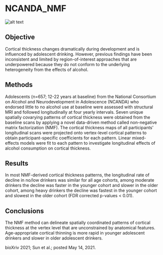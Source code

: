 # NCANDA_NMF
![alt text](https://github.com/sundelinustc/NCANDA_NMF/blob/main/Figure1.png?raw=true)
## Objective 
Cortical thickness changes dramatically during development and is influenced by adolescent drinking. However, previous findings have been inconsistent and limited by region-of-interest approaches that are underpowered because they do not conform to the underlying heterogeneity from the effects of alcohol. 
## Methods 
Adolescents (n=657; 12-22 years at baseline) from the National Consortium on Alcohol and Neurodevelopment in Adolescence (NCANDA) who endorsed little to no alcohol use at baseline were assessed with structural MRI and followed longitudinally at four yearly intervals. Seven unique spatially covarying patterns of cortical thickness were obtained from the baseline scans by applying a novel data-driven method called non-negative matrix factorization (NMF). The cortical thickness maps of all participants’ longitudinal scans were projected onto vertex-level cortical patterns to obtain participant-specific coefficients for each pattern. Linear mixed-effects models were fit to each pattern to investigate longitudinal effects of alcohol consumption on cortical thickness. 	
## Results
In most NMF-derived cortical thickness patterns, the longitudinal rate of decline in no/low drinkers was similar for all age cohorts, among moderate drinkers the decline was faster in the younger cohort and slower in the older cohort, among heavy drinkers the decline was fastest in the younger cohort and slowest in the older cohort (FDR corrected p-values < 0.01). 
## Conclusions
The NMF method can delineate spatially coordinated patterns of cortical thickness at the vertex level that are unconstrained by anatomical features. Age-appropriate cortical thinning is more rapid in younger adolescent drinkers and slower in older adolescent drinkers.

bioXriv 2021; Sun et al.; posted May 14, 2021.
